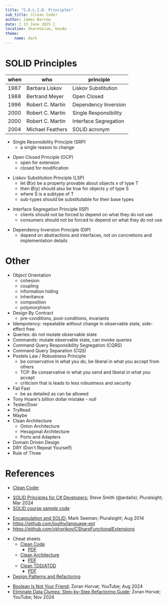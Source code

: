 ```yaml
---
title: "S.O.L.I.D. Principles"
sub_title: (Clean Code)
author: James Barrow
date: 🎃 13 June 2025 👻
location: ShareValue, Gouda
theme:
    name: dark
---
```


# SOLID Principles

| when | who              | principle             |
| ---- | ---------------- | --------------------- |
| 1987 | Barbara Liskov   | Liskov Substitution   |
| 1988 | Bertrand Meyer   | Open Closed           |
| 1996 | Robert C. Martin | Dependency Inversion  |
| 2000 | Robert C. Martin | Single Responsibility |
| 2000 | Robert C. Martin | Interface Segregation |
| 2004 | Michael Feathers | SOLID acronym         |

- Single Resonsibility Principle (SRP)
    - a single reason to change
<!-- new_line -->
- Open Closed Principle (OCP)
    - open for extension
    - closed for modification
<!-- new_line -->
- Liskov Substitution Principle (LSP)
    - let Ø(x) be a property provable about objects x of type T
    - then Ø(y) should also be true for objects y of type S
    - where S is a subtype of T
    - sub-types should be substitutable for their base types
<!-- new_line -->
- Interface Segregation Principle (ISP)
    - clients should not be forced to depend on what they do not use
    - consumers should not be forced to depend on what they do not use
<!-- new_line -->
- Dependency Inversion Principle (DIP)
    - depend on abstractions and interfaces, not on concretions and implementation details

<!-- end_slide -->

# Other

- Object Orientation
  - cohesion
  - coupling
  - information hiding
  - inheritance
  - composition
  - polymorphism
- Design By Contract
  - pre-conditions, post-conditions, invariants
- Idempotency: repeatable without change in observable state, side-effect free
- Queries: do not mutate observable state
- Commands: mutate observable state, can invoke queries
- Command Query Responsibility Segregation (CQRS)
- Command Query Separation (CQS)
- Postels Law / Robustness Principle
  - be conservative in what you do, be liberal in what you accept from others
  - TCP: Be conservative in what you send and liberal in what you accept
  - criticism that is leads to less robustness and security
- Fail Fast
  - be as detailed as can be allowed
- Tony Hoare's billion dollar mistake - null
- Tester/Doer
- TryRead
- Maybe
- Clean Architecture
  - Onion Architecture
  - Hexagonal Architecture
  - Ports and Adapters
- Domain Driven Design
- DRY (Don't Repeat Yourself)
- Rule of Three

<!-- end_slide -->

# References

- [Clean Coder](http://www.cleancoder.com/)
<!-- new_line -->
- [SOLID Principles for C# Developers](https://app.pluralsight.com/library/courses/csharp-solid-principles); Steve Smith (@ardalis); Pluralsight; Mar 2024
- [SOLID course sample code](https://github.com/ardalis/SolidSample)
<!-- new_line -->
- [Encapsulation and SOLID](https://app.pluralsight.com/library/courses/encapsulation-solid); Mark Seeman; Pluralsight; Aug 2014
- https://github.com/louthy/language-ext
- https://github.com/vkhorikov/CSharpFunctionalExtensions
<!-- new_line -->
- Cheat sheets
  - [Clean Code](https://en.bbv.ch/insights/publications/practical-cheat-sheet-on-clean-code-principles-and-implementation/)
    - [PDF](https://en.bbv.ch/wp-content/uploads/2020/02/Clean-Code-Prinzipien-Umsetzung.pdf)
  - [Clean Architecture](https://en.bbv.ch/insights/publications/practical-cheat-sheet-on-clean-architecture-principles-and-methods/)
    - [PDF](https://en.bbv.ch/wp-content/uploads/2020/02/Software-Architektur-Clean-Architecture-Cheat-Sheet.pdf)
  - [Clean TDD/ATDD](https://en.bbv.ch/insights/publications/practical-cheat-sheet-on-clean-tdd-and-atdd/)
    - [PDF](https://en.bbv.ch/wp-content/uploads/2020/02/Software-Testing-Clean-TDD-ATDD.pdf)
- [Design Patterns and Refactoring](https://sourcemaking.com/)
<!-- new_line -->
- [Boolean Is Not Your Friend](https://www.youtube.com/watch?v=SVew0lXNCqQ); Zoran Horvat; YouTube; Aug 2024
- [Eliminate Data Clumps: Step-by-Step Refactoring Guide](https://www.youtube.com/watch?v=k1fIRmTsQMU); Zoran Horvat; YouTube; Nov 2024
